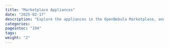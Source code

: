 ```yaml
---
title: "Marketplace Appliances"
date: "2025-02-17"
description: "Explore the appliances in the OpenNebula Marketplace, and create and manage your own appliances"
categories:
pageintoc: "194"
tags:
weight: "2"
---
```


<a id="appliances"></a>

<!--# Appliances -->















